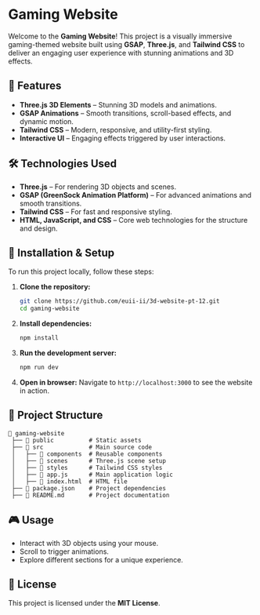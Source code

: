 # Gaming Website

Welcome to the **Gaming Website**! This project is a visually immersive gaming-themed website built using **GSAP**, **Three.js**, and **Tailwind CSS** to deliver an engaging user experience with stunning animations and 3D effects.

## 🚀 Features
- **Three.js 3D Elements** – Stunning 3D models and animations.
- **GSAP Animations** – Smooth transitions, scroll-based effects, and dynamic motion.
- **Tailwind CSS** – Modern, responsive, and utility-first styling.
- **Interactive UI** – Engaging effects triggered by user interactions.



## 🛠️ Technologies Used
- **Three.js** – For rendering 3D objects and scenes.
- **GSAP (GreenSock Animation Platform)** – For advanced animations and smooth transitions.
- **Tailwind CSS** – For fast and responsive styling.
- **HTML, JavaScript, and CSS** – Core web technologies for the structure and design.

## 🔧 Installation & Setup
To run this project locally, follow these steps:

1. **Clone the repository:**
   ```bash
   git clone https://github.com/euii-ii/3d-website-pt-12.git
   cd gaming-website
   ```

2. **Install dependencies:**
   ```bash
   npm install
   ```

3. **Run the development server:**
   ```bash
   npm run dev
   ```

4. **Open in browser:**
   Navigate to `http://localhost:3000` to see the website in action.

## 📁 Project Structure
```
📂 gaming-website
 ├── 📂 public          # Static assets
 ├── 📂 src             # Main source code
 │   ├── 📂 components  # Reusable components
 │   ├── 📂 scenes      # Three.js scene setup
 │   ├── 📂 styles      # Tailwind CSS styles
 │   ├── 📜 app.js      # Main application logic
 │   ├── 📜 index.html  # HTML file
 ├── 📜 package.json    # Project dependencies
 ├── 📜 README.md       # Project documentation
```

## 🎮 Usage
- Interact with 3D objects using your mouse.
- Scroll to trigger animations.
- Explore different sections for a unique experience.

## 📜 License
This project is licensed under the **MIT License**.


